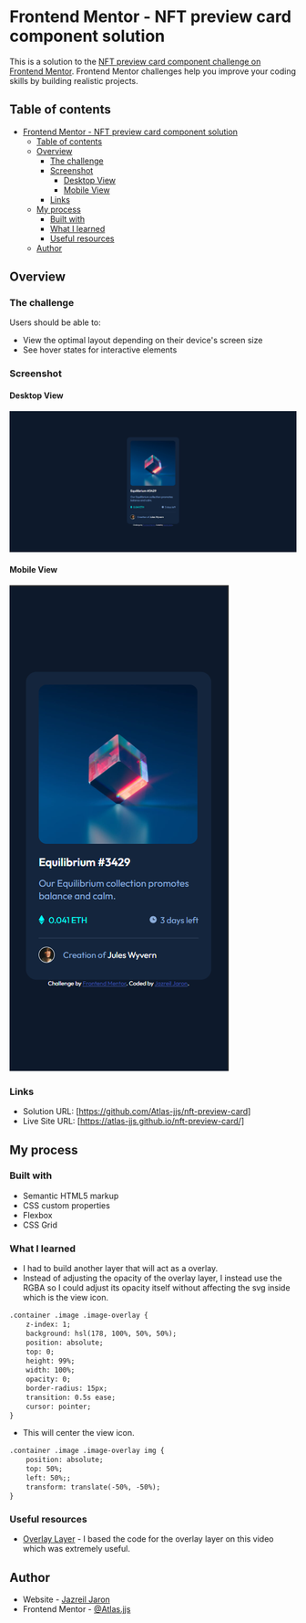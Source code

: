 # Frontend Mentor - NFT preview card component solution

This is a solution to the [NFT preview card component challenge on Frontend Mentor](https://www.frontendmentor.io/challenges/nft-preview-card-component-SbdUL_w0U). Frontend Mentor challenges help you improve your coding skills by building realistic projects. 

## Table of contents

- [Frontend Mentor - NFT preview card component solution](#frontend-mentor---nft-preview-card-component-solution)
  - [Table of contents](#table-of-contents)
  - [Overview](#overview)
    - [The challenge](#the-challenge)
    - [Screenshot](#screenshot)
      - [Desktop View](#desktop-view)
      - [Mobile View](#mobile-view)
    - [Links](#links)
  - [My process](#my-process)
    - [Built with](#built-with)
    - [What I learned](#what-i-learned)
    - [Useful resources](#useful-resources)
  - [Author](#author)


## Overview

### The challenge

Users should be able to:

- View the optimal layout depending on their device's screen size
- See hover states for interactive elements

### Screenshot

#### Desktop View
![Desktop-view](images/screenshot-desktop-view.png)

#### Mobile View
![Mobile-view](images/screenshot-mobile-view.png)

### Links

- Solution URL: [https://github.com/Atlas-jjs/nft-preview-card]
- Live Site URL: [https://atlas-jjs.github.io/nft-preview-card/]

## My process

### Built with

- Semantic HTML5 markup
- CSS custom properties
- Flexbox
- CSS Grid

### What I learned

- I had to build another layer that will act as a overlay.
- Instead of adjusting the opacity of the overlay layer, I instead use the RGBA so I could adjust its opacity itself without affecting the svg inside which is the view icon.
```
.container .image .image-overlay {
    z-index: 1;
    background: hsl(178, 100%, 50%, 50%);
    position: absolute;
    top: 0;
    height: 99%;
    width: 100%;
    opacity: 0;
    border-radius: 15px;
    transition: 0.5s ease;
    cursor: pointer;
}
```
- This will center the view icon.
```
.container .image .image-overlay img {
    position: absolute;
    top: 50%;
    left: 50%;;
    transform: translate(-50%, -50%);
}
```

### Useful resources

- [Overlay Layer](https://www.youtube.com/watch?v=88aBN3N45WA&list=LL&index=1&ab_channel=CodeAgam) - I based the code for the overlay layer on this video which was extremely useful.

## Author

- Website - [Jazreil Jaron](https://www.frontendmentor.io/profile/Atlas-jjs)
- Frontend Mentor - [@Atlas.jjs](https://www.frontendmentor.io/profile/Atlas-jjs)
